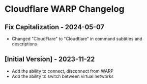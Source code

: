 # Cloudflare WARP Changelog

## Fix Capitalization - 2024-05-07

- Changed "CloudFlare" to "Cloudflare" in command subtitles and descriptions

## [Initial Version] - 2023-11-22

- Add the ability to connect, disconnect from WARP
- Add the ability to switch between virtual networks
